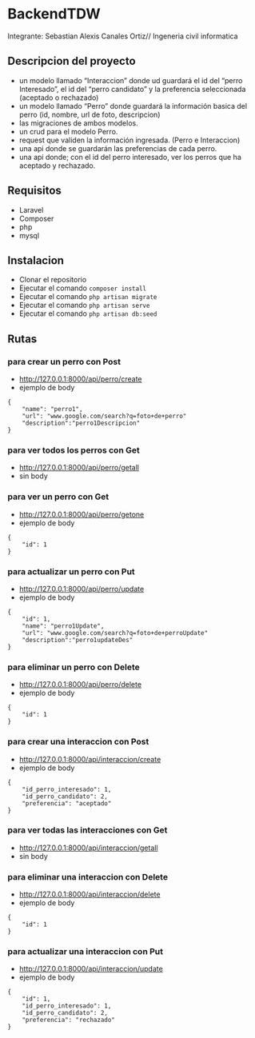 # BackendTDW 
Integrante: Sebastian Alexis Canales Ortiz// Ingeneria civil informatica

## Descripcion del proyecto
- un modelo llamado “Interaccion” donde ud guardará el id del “perro Interesado”, el id del “perro
candidato” y la preferencia seleccionada (aceptado o rechazado)
- un modelo llamado “Perro” donde guardará la información basica del perro (id, nombre, url de foto,
descripcion)
- las migraciones de ambos modelos.
- un crud para el modelo Perro.
- request que validen la información ingresada. (Perro e Interaccion)
- una api donde se guardarán las preferencias de cada perro.
- una api donde; con el id del perro interesado, ver los perros que ha aceptado y rechazado.

## Requisitos
- Laravel
- Composer
- php
- mysql

## Instalacion
- Clonar el repositorio
- Ejecutar el comando `composer install`
- Ejecutar el comando `php artisan migrate`
- Ejecutar el comando `php artisan serve`
- Ejecutar el comando `php artisan db:seed`

## Rutas

### para crear un perro con Post
- http://127.0.0.1:8000/api/perro/create
- ejemplo de body
```
{
    "name": "perro1",
    "url": "www.google.com/search?q=foto+de+perro"
    "description":"perro1Descripcion"
}
```

### para ver todos los perros con Get
- http://127.0.0.1:8000/api/perro/getall
- sin body

### para ver un perro con Get
- http://127.0.0.1:8000/api/perro/getone
- ejemplo de body
```
{
    "id": 1
}
```

### para actualizar un perro con Put
- http://127.0.0.1:8000/api/perro/update
- ejemplo de body
```
{
    "id": 1,
    "name": "perro1Update",
    "url": "www.google.com/search?q=foto+de+perroUpdate"
    "description":"perro1updateDes"
}
```

### para eliminar un perro con Delete
- http://127.0.0.1:8000/api/perro/delete
- ejemplo de body
```
{
    "id": 1
}
```

### para crear una interaccion con Post
- http://127.0.0.1:8000/api/interaccion/create
- ejemplo de body
```
{
    "id_perro_interesado": 1,
    "id_perro_candidato": 2,
    "preferencia": "aceptado"
}
```

### para ver todas las interacciones con Get
- http://127.0.0.1:8000/api/interaccion/getall
- sin body

### para eliminar una interaccion con Delete
- http://127.0.0.1:8000/api/interaccion/delete
- ejemplo de body
```
{
    "id": 1
}
```

### para actualizar una interaccion con Put
- http://127.0.0.1:8000/api/interaccion/update
- ejemplo de body
```
{
    "id": 1,
    "id_perro_interesado": 1,
    "id_perro_candidato": 2,
    "preferencia": "rechazado"
}
```




